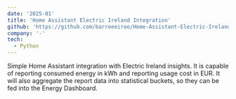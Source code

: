 ```yaml
---
date: '2025-01'
title: 'Home Assistant Electric Ireland Integration'
github: 'https://github.com/barreeeiroo/Home-Assistant-Electric-Ireland/'
company: '-'
tech:
  - Python
---
```


Simple Home Assistant integration with Electric Ireland insights.
It is capable of reporting consumed energy in kWh and reporting usage cost in EUR. It will also aggregate the report
data into statistical buckets, so they can be fed into the Energy Dashboard.
